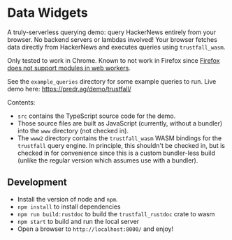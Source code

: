# Data Widgets

A truly-serverless querying demo: query HackerNews entirely from your browser. No backend servers or lambdas involved! Your browser fetches data directly from HackerNews and executes queries using `trustfall_wasm`.

Only tested to work in Chrome. Known to not work in Firefox since [Firefox does not support modules in web workers](https://bugzilla.mozilla.org/show_bug.cgi?id=1247687).

See the `example_queries` directory for some example queries to run. Live demo here: https://predr.ag/demo/trustfall/

Contents:

- `src` contains the TypeScript source code for the demo.
- Those source files are built as JavaScript (currently, without a bundler) into the `www` directory (not checked in).
- The `www2` directory contains the `trustfall_wasm` WASM bindings for the `trustfall` query engine. In principle, this shouldn't be checked in, but is checked in for convenience since this is a custom bundler-less build (unlike the regular version which assumes use with a bundler).

## Development

- Install the version of node and `npm`.
- `npm install` to install dependencies
- `npm run build:rustdoc` to build the `trustfall_rustdoc` crate to wasm
- `npm start` to build and run the local server
- Open a browser to `http://localhost:8000/` and enjoy!
